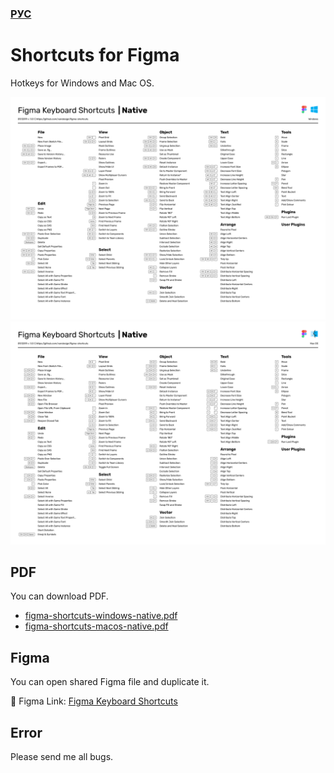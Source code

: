 ### [РУС](https://github.com/vandesign/figma-shortcuts/blob/master/README-RU.md)
# Shortcuts for Figma
Hotkeys for Windows and Mac OS.

<img width="933" alt="image" src="https://github.com/vandesign/figma-shortcuts/blob/master/images/figma-shortcuts-windows-native.png">

<img width="933" alt="image" src="https://github.com/vandesign/figma-shortcuts/blob/master/images/figma-shortcuts-macos-native.png">

## PDF
You can download PDF.
- [figma-shortcuts-windows-native.pdf](https://github.com/vandesign/figma-shortcuts/blob/master/pdf/figma-shortcuts-windows-native.pdf)
- [figma-shortcuts-macos-native.pdf](https://github.com/vandesign/figma-shortcuts/blob/master/pdf/figma-shortcuts-macos-native.pdf)
## Figma
You can open shared Figma file and duplicate it.

🖖 Figma Link: [Figma Keyboard Shortcuts](https://www.figma.com/file/PUnOKWnIsQxBFrFAGVBgEW/Figma-Keyboard-Shortcuts?node-id=0%3A1)

## Error
Please send me all bugs.
